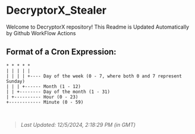 # DecryptorX_Stealer
Welcome to DecryptorX repository!
This Readme is Updated Automatically by Github WorkFlow Actions

## Format of a Cron Expression:
```
* * * * *
| | | | |
| | | | +---- Day of the week (0 - 7, where both 0 and 7 represent Sunday)
| | | +------ Month (1 - 12)
| | +-------- Day of the month (1 - 31)
| +---------- Hour (0 - 23)
+------------ Minute (0 - 59)
```
<br/>

> _Last Updated: 12/5/2024, 2:18:29 PM (in GMT)_
